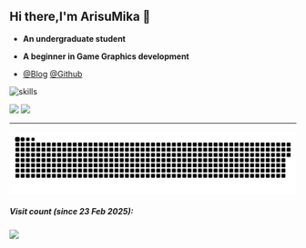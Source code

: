 ## Hi there,I'm ArisuMika 👋
* **An undergraduate student**
* **A beginner in Game Graphics development**

* [@Blog](https://blog.arisumika.top) [@Github](https://github.com/ArisuMika520)

![skills](https://skillicons.dev/icons?perline=14&i=c,cpp,cs,unity,unreal,blender,lua,opencv,vue,html,css,js,python,java,git,github,vscode,md,visualstudio,vim,powershell,cmake,latex,docker,linux,arch,cloudflare,netlify,npm,ps,flask)

![](https://github-readme-stats.vercel.app/api?username=ArisuMika520&locale=en&line_height=33&show_icons=true&hide=&theme=tokyonight&rank_icon=default) ![](https://github-readme-stats.vercel.app/api/top-langs/?username=ArisuMika520&locale=en&line_height=33&theme=tokyonight&langs_count=6&layout=compact)

---

<picture>
  <source media="(prefers-color-scheme: dark)" srcset="https://raw.githubusercontent.com/ArisuMika520/ArisuMika520/main/out/github-snake-dark.svg">
  <source media="(prefers-color-scheme: light)" srcset="https://raw.githubusercontent.com/ArisuMika520/ArisuMika520/main/out/github-snake.svg">
  <img alt="github contribution grid snake animation" src="https://raw.githubusercontent.com/ArisuMika520/ArisuMika520/main/out/github-snake.svg">
</picture>

##### Visit count (since 23 Feb 2025):
![](https://count.getloli.com/@ArisuMika?name=ArisuMika&theme=moebooru-h&padding=7&offset=0&align=top&scale=1&pixelated=1&darkmode=auto)
